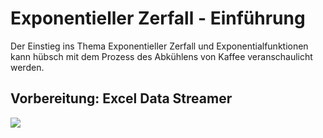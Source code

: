 # Exponentieller Zerfall - Einführung

Der Einstieg ins Thema Exponentieller Zerfall und Exponentialfunktionen kann hübsch mit dem Prozess des Abkühlens von Kaffee veranschaulicht werden.

## Vorbereitung: Excel Data Streamer

![](images/enable-data-streamer.gif)

